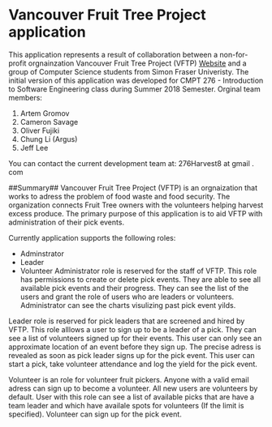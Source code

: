# Vancouver Fruit Tree Project application #

This application represents a result of collaboration between a non-for-profit orgnainzation Vancouver Fruit Tree Project (VFTP) [Website](vancouverfruittree.com) and a group of Computer Science students from Simon Fraser Univeristy. The initial version of this application was developed for CMPT 276 - Introduction to Software Engineering class during Summer 2018 Semester. Orginal team members:
1. Artem Gromov
2. Cameron Savage
3. Oliver Fujiki
4. Chung Li (Argus)
5. Jeff Lee

You can contact the current development team at: 276Harvest8 at gmail . com

##Summary##
Vancouver Fruit Tree Project (VFTP) is an orgnaization that works to adress the problem of food waste and food security. The organization connects Fruit Tree owners with the volunteers helping harvest excess produce. The primary purpose of this application is to aid VFTP with administration of their pick events.

Currently application supports the following roles:
* Adminstrator 
* Leader
* Volunteer
Administrator role is reserved for the staff of VFTP. This role has permissions to create or delete pick events. They are able to see all available pick events and their progress. They can see the list of the users and grant the role of users who are leaders or volunteers. Administrator can see the charts visulizing past pick event yilds.

Leader role is reserved for pick leaders that are screened and hired by VFTP. This role alllows a user to sign up to be a leader of a pick. They can see a list of volunteers signed up for their events. This user can only see an approximate location of an event before they sign up. The precise adress is revealed as soon as pick leader signs up for the pick event.  This user can start a pick, take volunteer attendance and log the yield for the pick event.

Volunteer is an role for volunteer fruit pickers. Anyone with a valid email adress can sign up to become a volunteer. All new users are volunteers by default. User with this role can see a list of available picks that are have a team leader and which have availale spots for volunteers (If the limit is specified). Volunteer can sign up for the pick event.
